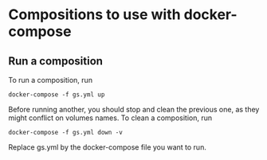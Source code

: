 # Compositions to use with docker-compose

## Run a composition
To run a composition, run
```
docker-compose -f gs.yml up
```
Before running another, you should stop and clean the previous one, as they might conflict on volumes names.
To clean a composition, run
```
docker-compose -f gs.yml down -v
```
Replace gs.yml by the docker-compose file you want to run.
